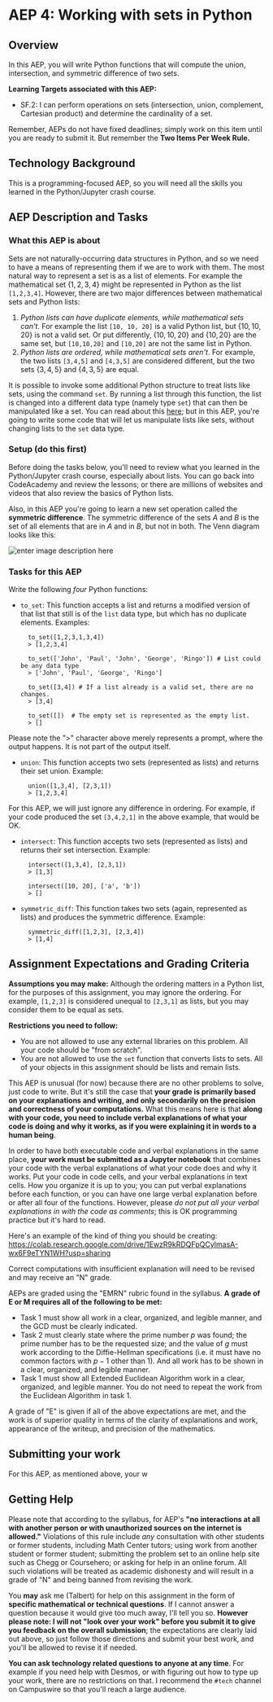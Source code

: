 # AEP 4: Working with sets in Python

## Overview 

In this AEP, you will write Python functions that will compute the union, intersection, and symmetric difference of two sets. 

**Learning Targets associated with this AEP:**

+ SF.2: I can perform operations on sets (intersection, union, complement, Cartesian product) and determine the cardinality of a set.

Remember, AEPs do not have fixed deadlines; simply work on this item until you are ready to submit it. But remember the **Two Items Per Week Rule.** 

## Technology Background

This is a programming-focused AEP, so you will need all the skills you learned in the Python/Jupyter crash course. 

## AEP Description and Tasks 

### What this AEP is about


Sets are not naturally-occurring data structures in Python, and so we need to have a means of representing them if we are to work with them. The most natural way to represent a set is as a list of elements. For example the mathematical set $\{1,2,3,4\}$ might be represented in Python as the list `[1,2,3,4]`. However, there are two major differences between mathematical sets and Python lists: 

1. *Python lists can have duplicate elements, while mathematical sets can't.* For example the list `[10, 10, 20]` is a valid Python list, but $\{10, 10, 20\}$ is not a valid set. Or put differently, $\{10,10,20\}$ and $\{10, 20\}$ are the same set, but `[10,10,20]` and `[10,20]` are not the same list in Python.
2. *Python lists are ordered, while mathematical sets aren't*. For example, the two lists `[3,4,5]` and `[4,3,5]` are considered different, but the two sets $\{3,4,5\}$ and $\{4,3,5\}$ are equal. 

It is possible to invoke some additional Python structure to treat lists like sets, using the command `set`. By running a list through this function, the list is changed into a different data type (namely type `set`) that can then be manipulated like a set. You can read about this [here](https://realpython.com/python-sets/); but in this AEP, you're going to write some code that will let us manipulate lists like sets, without changing lists to the `set` data type. 



### Setup (do this first) 

Before doing the tasks below, you'll need to review what you learned in the Python/Jupyter crash course, especially about lists. You can go back into CodeAcademy and review the lessons; or there are millions of websites and videos that also review the basics of Python lists. 

Also, in this AEP you're going to learn a new set operation called the **symmetric difference**. The symmetric difference of the sets $A$ and $B$ is the set of all elements that are in $A$ and in $B$, but not in both. The Venn diagram looks like this: 

![enter image description here](https://cdn.programiz.com/sites/tutorial2program/files/set-symmetric-difference_1.png)

### Tasks for this AEP

Write the following _four_ Python functions:

+ `to_set`: This function accepts a list and returns a modified version of that list that still is of the `list` data type, but which has no duplicate elements. Examples:

		to_set([1,2,3,1,3,4])
		> [1,2,3,4]

		to_set(['John', 'Paul', 'John', 'George', 'Ringo']) # List could be any data type
		> ['John', 'Paul', 'George', 'Ringo']

		to_set([3,4]) # If a list already is a valid set, there are no changes. 
		> [3,4] 
				
		to_set([])  # The empty set is represented as the empty list. 
		> [] 

Please note the ">" character above merely represents a prompt, where the output happens. It is not part of the output itself. 

+ `union`: This function accepts two sets (represented as lists) and returns their set union. Example: 

		union([1,3,4], [2,3,1])
		> [1,2,3,4]

For this AEP, we will just ignore any difference in ordering. For example, if your code produced the set `[3,4,2,1]` in the above example, that would be OK. 

+ `intersect`: This function accepts two sets (represented as lists) and returns their set intersection. Example:

		intersect([1,3,4], [2,3,1])
		> [1,3]

		intersect([10, 20], ['a', 'b'])
		> [] 

+ `symmetric_diff`: This function takes two sets (again, represented as lists) and produces the symmetric difference. Example: 

		symmetric_diff([1,2,3], [2,3,4]) 
		> [1,4]


## Assignment Expectations and Grading Criteria 

__Assumptions you may make:__ Although the ordering matters in a Python list, for the purposes of this assignment, you may ignore the ordering. For example, `[1,2,3]` is considered unequal to `[2,3,1]` as lists, but you may consider them to be equal as sets. 

__Restrictions you need to follow:__ 
+ You are not allowed to use any external libraries on this problem. All your code should be "from scratch". 
+ You are not allowed to use the `set` function that converts lists to sets. All of your objects in this assignment should be lists and remain lists. 

This AEP is unusual (for now) because there are no other problems to solve, just code to write. But it's still the case that **your grade is primarily based on your explanations and writing, and only secondarily on the precision and correctness of your computations.** What this means here is that **along with your code, you need to include verbal explanations of what your code is doing and why it works, as if you were explaining it in words to a human being**. 

In order to have both executable code and verbal explanations in the same place, **your work must be submitted as a Jupyter notebook** that combines your code with the verbal explanations of what your code does and why it works. Put your code in code cells, and your verbal explanations in text cells. How you organize it is up to you; you can put verbal explanations before each function, or you can have one large verbal explanation before or after all four of the functions. However, please *do not put all your verbal explanations in with the code as comments*; this is OK programming practice but it's hard to read. 

Here's an example of the kind of thing you should be creating: https://colab.research.google.com/drive/1EwzR9kRDQFpQCyImasA-wx6F9eTYN1WH?usp=sharing  



Correct computations with insufficient explanation will need to be revised and may receive an "N" grade. 

AEPs are graded using the "EMRN" rubric found in the syllabus. **A grade of E or M requires all of the following to be met:**

- Task 1 must show all work in a clear, organized, and legible manner, and the GCD must be clearly indicated. 
- Task 2 must clearly state where the prime number $p$ was found; the prime number has to be the requested size; and the value of $g$ must work according to the Diffie-Hellman specifications (i.e. it must have no common factors with $p-1$ other than 1). And all work has to be shown in a clear, organized, and legible manner. 
- Task 1 must show all Extended Euclidean Algorithm work in a clear, organized, and legible manner. You do not need to repeat the work from the Euclidean Algorithm in task 1. 

A grade of "E" is given if all of the above expectations are met, and the work is of superior quality in terms of the clarity of explanations and work, appearance of the writeup, and precision of the mathematics. 


## Submitting your work 

For this AEP, as mentioned above, your w

## Getting Help

Please note that according to the syllabus, for AEP's **"no interactions at all with another person or with unauthorized sources on the internet is allowed."** Violations of this rule include *any* consultation with other students or former students, including Math Center tutors; using work from another student or former student; submitting the problem set to an online help site such as Chegg or Coursehero; or asking for help in an online forum. All such violations will be treated as academic dishonesty and will result in a grade of "N" and being banned from revising the work. 

You **may** ask me (Talbert) for help on this assignment in the form of **specific mathematical or technical questions**. If I cannot answer a question because it would give too much away, I'll tell you so. **However please note: I will not "look over your work" before you submit it to give you feedback on the overall submission**; the expectations are clearly laid out above, so just follow those directions and submit your best work, and you'll be allowed to revise it if needed. 
 
**You can ask technology related questions to anyone at any time**. For example if you need help with Desmos, or with figuring out how to type up your work, there are no restrictions on that. I recommend the `#tech` channel on Campuswire so that you'll reach a large audience. 
<!--stackedit_data:
eyJoaXN0b3J5IjpbLTE4MDExMDA0MDAsMTg2NzIyNzg1MV19
-->